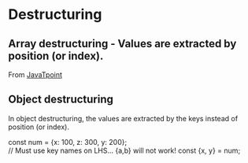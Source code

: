 # Destructuring

## Array destructuring - Values are extracted by position (or index).
From [JavaTpoint](https://www.javatpoint.com/es6-array-destructuring)

## Object destructuring
In object destructuring, the values are extracted by the keys instead of position (or index).

const num = {x: 100, z: 300, y: 200};  
// Must use key names on LHS... {a,b} will not work!
const {x, y} = num;  


